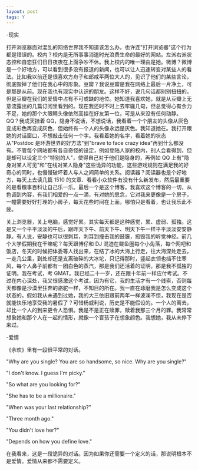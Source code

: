 ```yaml
---
layout: post
tags: Y
---
```


-现实

打开浏览器面对混乱的网络世界我不知道该怎么办，也许连"打开浏览器"这个行为都是错误的。校内？校内是无所事事消遣时光浪费生命的最好的网站。左派右派状态控和自恋狂们日日夜夜在上面争吵不休。我上校内的唯一理由是她。微博？微博是一个好地方，可以看到很多没有报道的新闻，也可以让人迅速转变对某些人的看法。比如我以前还是很喜欢方舟子和郎咸平两位大人的，见识了他们的某些言论，彻底毁掉了他们在我心中的形象。豆瓣？我说豆瓣是我在网络上最后一片净土，可是那是从前。现在我也有现实中认识的朋友。这样不好，说几句话都别别扭扭的。但是豆瓣在我们的爱情中占有不可或缺的地位。她知道我喜欢她，就是从豆瓣上无意流露出的几篇订阅里看到的。现在我还时不时上去牢骚几句，但总觉得心有余力不足，她的那个大眼睛头像依然高挂在好友第一位，可是从来没有任何动静。QQ？我成天挂着 QQ，隐身不说话，不想说话，我看着一个个朋友的头像从灰色变成彩色再变成灰色，但始终有一个人的头像永远是灰色。我知道她在。我打开跟她的对话窗口，不想敲击任何一个字。我看着她的名字，看着她的状态从"Postdoc 是环游世界的好方法"到"brave to face crazy idea"再到什么都没有。不管每个网站都有各自奇怪的设定，例如登陆人家的校内，别人会看得到，但是却可以设定三个"特别的人"，使得自己对于他们是隐身的，再例如 QQ 上有"隐身对某人可见"和"在线对某人隐身"这些诡异的功能，这些游戏规则在满足我的好奇心的同时，也慢慢破坏着人与人之间简单的关系。阅读器？阅读器也是个好地方，每天上去读几篇 1510 的文章、看看小众软件有没有什么新发布，然后最重要的是看糗事百科让自己乐一乐。最后一个是这个博客。我喜欢这个博客的一切，从色调到内容，有我们相爱的一点一滴，有对她的思念，它对我来更像是一个房子，一幢需要好好打理的小房子，每天花些时间在上面，哪怕只是看着，也让我乐此不疲。

关上浏览器，关上电脑，感觉好累。其实每天都是这种感觉，累、虚弱、孤独。这是又一个平平淡淡的午后，跟昨天下午、前天下午、明天下午一样平平淡淡安安静静。有人说，安静也可以很刺耳，刺耳到撞击我的鼓膜，捣毁我的听觉神经。前几个大学假期我在干嘛呢？每天跟博仔和 DJ 混迹在鲅鱼圈每个小角落，每个网吧和饭店，冬天的时候把体委等人找出来，在结了冰的大海上行走，往大海深处走去，一走几公里，到处却还是支离破碎的大冰坨，只记得那时，竖起衣领也挡不住寒风，每个人鼻子前都有一团白色的蒸汽，那是我们还活着的证明，那是我不孤独的证明。我在考试，考 GMAT。我已经二十一岁，还在跟十年前一样应付考试。不过在内心深处，我又很感激这个考试，因为有它，我的生活才有一个线索，否则每天都像是沙漠里狂奔的骆驼一样，不知目的所在。我一直在琢磨我是怎么变成这个状态的。假如我从未遇到过她，我的大三依旧跟前两年一样波澜不惊，我现在是否就能快乐地享受我的暑假了？可惜杨威利说，历史是不能假设的。一个人的离去，却比一个人的到来更令人恐惧。我是不是正在赎罪，赎着我那三个月的罪。我常常想象她和那个人在一起的情形，就像一个盲孩子在想象颜色。我想她，我从未停下来过。

-爱情

《余欢》里有一段很平常的对话。

"Why are you single? You are so handsome, so nice. Why are you single?"



"I don't know. I guess I'm picky."



"So what are you looking for?"



"She has to be a millionaire."



"When was your last relationship?"



"Three month ago."



"You didn't love her?"



"Depends on how you define love."



在我看来，这是一段诡异的对话。因为如果你还需要一个定义的话，那说明根本不是爱情。爱情从来都不需要定义。
